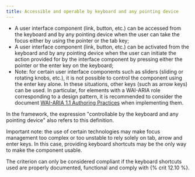 ```yaml
---
title: Accessible and operable by keyboard and any pointing device
---
```


- A user interface component (link, button, etc.) can be accessed from the keyboard and by any pointing device when the user can take the focus either by using the pointer or the tab key;
- A user interface component (link, button, etc.) can be activated from the keyboard and by any pointing device when the user can initiate the action provided for by the interface component by pressing either the pointer or the enter key on the keyboard;
- Note: for certain user interface components such as sliders (sliding or rotating knobs, etc.), it is not possible to control the component using the enter key alone. In these situations, other keys (such as arrow keys) can be used. In particular, for elements with a WAI-ARIA role corresponding to a design pattern, it is recommended to consider the document [WAI-ARIA 1.1 Authoring Practices](http://www.w3.org/TR/wai-aria-practices/) when implementing them.

In the framework, the expression "controllable by the keyboard and any pointing device" also refers to this definition.

Important note: the use of certain technologies may make focus management too complex or too unstable to rely solely on tab, arrow and enter keys. In this case, providing keyboard shortcuts may be the only way to make the component usable.

The criterion can only be considered compliant if the keyboard shortcuts used are properly documented, functional and comply with {% crit 12.10 %}.
